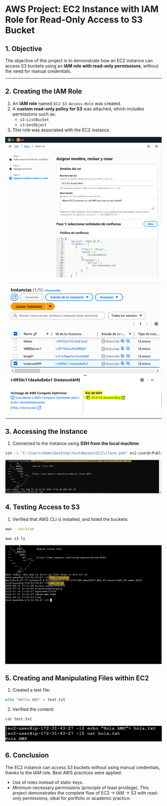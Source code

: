 # AWS Project: EC2 Instance with IAM Role for Read-Only Access to S3 Bucket

## 1. Objective
The objective of this project is to demonstrate how an EC2 instance can access S3 buckets using an **IAM role with read-only permissions**, without the need for manual credentials.

---

## 2. Creating the IAM Role

1. An **IAM role** named `EC2-S3-Access-Role` was created.
2. A **custom read-only policy for S3** was attached, which includes permissions such as:
	- `s3:ListBucket`
	- `s3:GetObject`
3. This role was associated with the EC2 instance.

![custom policy](images/5.PNG)

![assigned IAM role](images/IAM.PNG)

---
## 3. Accessing the Instance
1. Connected to the instance using **SSH from the local machine**:
```bash
ssh -i "C:\Users\Home\Desktop\testAmazon\EC2\clave.pem" ec2-user@<Public-IP>
```
![opened from cmd](images/localmachine.PNG)

## 4. Testing Access to S3
1. Verified that AWS CLI is installed, and listed the buckets:
```bash
aws --version
```
```bash
aws s3 ls
```
![commands](images/8.PNG)

## 5. Creating and Manipulating Files within EC2
1. Created a text file:
```bash
echo "Hello AWS" > test.txt
```
2. Verified the content:
```bash
cat test.txt
```
![test.txt](images/9.PNG)

## 6. Conclusion
The EC2 instance can access S3 buckets without using manual credentials, thanks to the IAM role.
Best AWS practices were applied:
- Use of roles instead of static keys.
- Minimum necessary permissions (principle of least privilege).
This project demonstrates the complete flow of EC2 -> IAM -> S3 with read-only permissions, ideal for portfolio or academic practice.
